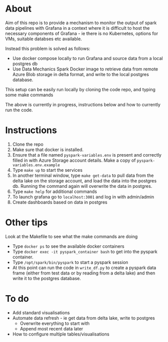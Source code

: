 # About

Aim of this repo is to provide a mechanism to monitor the output of spark data pipelines with Grafana in a context where it is difficult to host the necessary components of Grafana - ie there is no Kubernetes, options for VMs, suitable databses etc available.

Instead this problem is solved as follows:

- Use docker compose locally to run Grafana and source data from a local postgres db
- Use Data Mechanics Spark Docker image to retrieve data from remote Azure Blob storage in delta format, and write to the local postgres database.

This setup can be easily run locally by cloning the code repo, and typing some make commands

The above is currently in progress, instructions below and how to currently run the code.

# Instructions

1.  Clone the repo
2.  Make sure that docker is installed.
3.  Ensure that a file named `pyspark-variables.env` is present and correctly filled in with Azure Storage account details.  Make a copy of `pyspark-variables.env.example`
4.  Type `make up` to start the services
5.  In another terminal window, type `make get-data` to pull data from the delta lake on the storage account, and load the data into the postgres db.  Running the command again will overwrite the data in postgres.
6.  Type `make help` for additional commands
7.  To launch grafana go to `localhost:3001` and log in with admin/admin
8.  Create dashboards based on data in postgres

# Other tips

Look at the Makefile to see what the make commands are doing

-  Type `docker ps` to see the available docker containers
-  Type `docker exec -it pyspark_container bash` to get into the pyspark container.
-  Type `/opt/spark/bin/pyspark` to start a pyspark session
-  At this point can run the code in `write_df.py` to create a pyspark data frame (either from test data or by reading from a delta lake) and then write it to the postgres database.

# To do

- Add standard visualisations
- Automate data refresh - ie get data from delta lake, write to postgres
    - Overwrite everything to start with
    - Append most recent data later
- How to configure multiple tables/visualisations



